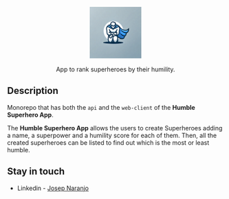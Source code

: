 <p align="center">
  <img src="https://github.com/joseptnl/Humble-Superhero-App/blob/master/humble-superhero.webp" width="120" alt="App logo" />
</p>

  <p align="center">App to rank superheroes by their humility.</p>

## Description

Monorepo that has both the `api` and the `web-client` of the **Humble Superhero App**. 

The **Humble Superhero App** allows the users to create Superheroes adding a name, a superpower and a humility score for each of them. Then, all the created superheroes can be listed to find out which is the most or least humble.

## Stay in touch

- Linkedin - [Josep Naranjo](https://www.linkedin.com/in/josep-naranjo/)
